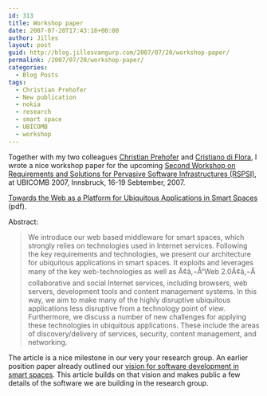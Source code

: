 ```yaml
---
id: 313
title: Workshop paper
date: 2007-07-20T17:43:18+00:00
author: Jilles
layout: post
guid: http://blog.jillesvangurp.com/2007/07/20/workshop-paper/
permalink: /2007/07/20/workshop-paper/
categories:
  - Blog Posts
tags:
  - Christian Prehofer
  - New publication
  - nokia
  - research
  - smart space
  - UBICOMB
  - workshop
---
```

Together with my two colleagues [Christian Prehofer](http://www.prehofer.de) and [Cristiano di Flora](http://research.nokia.com/people/cristiano_di_flora/index.html), I wrote a nice workshop paper for the upcoming [Second Workshop on Requirements and Solutions for Pervasive Software Infrastructures (RSPSI)](http://www.igd.fhg.de/igd-a1/RSPSI2/), at UBICOMB 2007, Innsbruck, 16-19 Sebtember, 2007. 

[Towards the Web as a Platform for Ubiquitous Applications in Smart Spaces](http://publications.jillesvangurp.com/WebSmartSpaces.pdf) (pdf).

Abstract:

<blockquote>We introduce our web based middleware for smart spaces, which strongly relies on technologies used in Internet services. Following the key requirements and
technologies, we present our architecture for ubiquitous applications in smart spaces. It exploits and leverages many of the key web-technologies as well as Ã¢â‚¬Å“Web 2.0Ã¢â‚¬Â collaborative and social Internet services, including browsers, web servers, development tools and content management systems. In this way, we aim to make many of the highly disruptive ubiquitous applications less disruptive from a technology point of view. Furthermore, we discuss a number of new challenges for applying these technologies in ubiquitous applications. These include the areas of discovery/delivery of services, security, content management, and networking.</blockquote>

The article is a nice milestone in our very your research group. An earlier position paper already outlined our [vision for software development in smart spaces](https://www.jillesvangurp.com/2007/03/21/towards-effective-smart-space-application-development-impediments-and-research-challenges/). This article builds on that vision and makes public a few details of the software we are building in the research group. 

